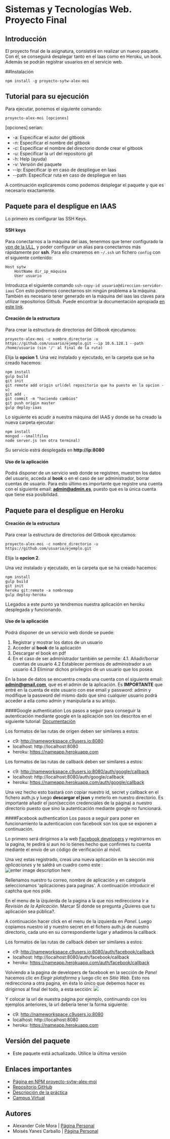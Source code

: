 # Sistemas y Tecnologías Web. Proyecto Final

## Introducción

El proyecto final de la asignatura, consistirá en realizar un nuevo paquete. Con él, se conseguirá desplegar tanto en el Iaas como en Heroku, un book. Además
se podrán registrar usuarios en el servicio web.

##Instalación

```shell
npm install -g proyecto-sytw-alex-moi 
```

## Tutorial para su ejecución

Para ejecutar, ponemos el siguiente comando:

`proyecto-alex-moi [opciones]`

[opciones] serían:
*    -a: Especificar el autor del gitbook
*    -n: Especificar el nombre del gitbook
*    -c: Especificar el nombre del directorio donde crear el gitbook
*    -u: Especificar la url del repositorio git
*    -h: Help (ayuda)
*    -v: Versión del paquete
*    --ip: Especificar ip en caso de despliegue en Iaas
*    --path: Especificar ruta en caso de despliegue en Iaas

A continuación explicaremos como podemos desplegar el paquete y que es necesario exactamente.

## Paquete para el despligue en IAAS

Lo primero es configurar las SSH Keys.

#### SSH  keys
Para conectarnos a la máquina del iaas, tenenmos que tener configurado la [vpn de la ULL](http://www.ull.es/stic/tag/vpn/), y poder configurar un alias para conectarnos más rápidamente por **ssh**.
Para ello crearemos en `~/.ssh` un fichero `config` con el siguiente contenido:

```
Host sytw
	HostName dir_ip_máquina
	User usuario
```

Introduzca el siguiente comando `ssh-copy-id usuario@direccion-servidor-iaas`
Con esto podremos conectarnos sin ningún problema a la máquina.
También es necesario tener generado en la máquina del iaas las claves para utilizar repositorios Github. Puede encontrar la documentación apropiada [en este link](https://help.github.com/articles/generating-an-ssh-key/).

#### Creación de la estructura

Para crear la estructura de directorios del Gitbook ejecutamos:
```shell
proyecto-alex-moi -c nombre_directorio -u https://github.com/usuario/ejemplo.git --ip 10.6.128.1 --path /home/usuario (sin '/' al final de la ruta)
```
Elija la **opcion 1**.
Una vez instalado y ejecutado, en la carpeta que se ha creado hacemos:

```shell
npm install
gulp build
git init
git remote add origin url(del repositorio que ha puesto en la opcion -u)
git add .
git commit -m "haciendo cambios"
git push origin master
gulp deploy-iaas
```

Lo siguiente es acudir a nuestra máquina del IAAS y donde se ha creado la nueva carpeta ejecutar:

```shell
npm install
mongod --smallfiles
node server.js (en otra terminal)
```

Su servicio estrá desplegada en **http://ip:8080**

#### Uso de la aplicación

Podrá disponer de un servicio web donde se registren, muestren los datos del usuario, acceda al **book** o en el caso de ser administrador, borrar cuentas de usuario.
Para esto último es importante que registre una cuenta con el siguiente email: **admin@admin.es**, puesto que es la única cuenta que tiene esa posibilidad. 




## Paquete para el despligue en Heroku

#### Creación de la estructura

Para crear la estructura de directorios del Gitbook ejecutamos:
```shell
proyecto-alex-moi -c nombre_directorio -u https://github.com/usuario/ejemplo.git
```
Elija la **opcion 2**.

Una vez instalado y ejecutado, en la carpeta que se ha creado hacemos:

```shell
npm install
gulp build
git init 
heroku git:remote -a nombreapp 
gulp deploy-heroku
```
LLegados a este punto ya tendremos nuestra aplicación en heroku desplegada y funcionando.

#### Uso de la aplicación

Podrá disponer de un servicio web donde se puede:
 1. Registrar y mostrar los datos de un usuario
 2. Acceder al **book** de la aplicación 
 3. Descargar el book en pdf 
 4. En el caso de ser administrador también se permite:
   4.1. Añadir/borrar cuentas de usuario
   4.2 Establecer permisos de administrador a un usuario 
   4.3 Eliminar dichos privilegios de un usuario que los posea.

En la base de datos se encuentra creada una cuenta con el siguiente email: **admin@gmail.com**, que es el admin de la aplicación. Es **IMPORTANTE** que entré en la cuenta de este usuario con ese email y password: admin y modifique la password del mismo dado que sino cualquier usuario podrá acceder a ella como admin y manipularla a su antojo.

 
####Google authentication
Los pasos a seguir para conseguir la autenticación mediante google en la aplicación son los descritos en el siguiente tutorial:  [Documentación](https://developers.google.com/identity/sign-in/web/devconsole-project) 

Los formatos de las rutas de origen deben ser similares a estos:

 - c9:         http://nameworkspace.c9users.io:8080
 - localhost:  http://localhost:8080
 - heroku:     https://nameapp.herokuapp.com

Los formatos de las rutas de callback deben ser similares a estos:

 - c9:         http://nameworkspace.c9users.io:8080/auth/google/callback
 - localhost:  http://localhost:8080/auth/google/callback
 - heroku:     https://nameapp.herokuapp.com/auth/google/callback
        
Una vez hecho esto bastará con copiar nuestro id, secret y callback en el fichero auth.js y luego **descargar el json** y meterlo en nuestro directorio. Es importante añadir el json(sección credenciales de la página) a nuestro directorio puesto que sino la autenticación mediante google no funcionará.


####Facebook authentication
Los pasos a seguir para poner en funcionamiento la autenticacion con facebook son los que se exponen a continuación.

Lo primero será dirigirnos a la web [Facebook developers](https://developers.facebook.com/) y registrarnos en la pagina, te pedirá si aun no lo tienes hecho que confirmes tu cuenta mediante el envío de un código de verificación al móvil. 

Una vez estas registrado, creas una nueva aplicación en la sección *mis aplicaciones* y te saldrá un cuadro como este : 
![enter image description here](https://i.gyazo.com/9a06944da5dd01f90eaef829892c0165.png)

    
Rellenamos nuestro tu correo, nombre de aplicación y en categoría seleccionamos 'aplicaciones para paginas'. A continuación introducir el captcha que nos pide.
    
En el menu de la izquierda de la pagina a la que nos redirecciona ir a *Revisión de la Aplicación*. Marcar SI donde se pregunta ¿Quieres que tu aplicación sea pública?.
    
A continuación hacer click en el menu de la izquierda en *Panel*. Luego copiamos nuestro id y nuestro secret en el fichero auth.js de nuestro directorio, cada uno en su correspondiente lugar y añadimos la callback

Los formatos de las rutas de callback deben ser similares a estos:

 -  c9:         http://nameworkspace.c9users.io:8080/auth/facebook/callback
 - localhost:  http://localhost:8080/auth/facebook/callback
 - heroku:     https://nameapp.herokuapp.com/auth/facebook/callback
        
        
Volviendo a la pagina de developers de facebook en la sección de *Panel* hacemos clic en *Elegir plataforma* y luego clic en *Sitio Web*. Esto nos redirecciona a otra pagina, en ésta lo único que debemos hacer es dirigirnos al final del todo, a esta sección: 
![](https://i.gyazo.com/7983d6b7dfd016eb7e8dae061f5d6a5d.png) 

Y colocar la url de nuestra página por ejemplo, continuando con los ejemplos anteriores, la url debería tener la forma siguiente:

 -  c9:         http://nameworkspace.c9users.io:8080
 - localhost:  http://localhost:8080
 - heroku:     https://nameapp.herokuapp.com



## Versión del paquete
* Este paquete está actualizado. Utilice la última versión


## Enlaces importantes
*  [Página en NPM proyecto-sytw-alex-moi](https://www.npmjs.com/package/proyecto-sytw-alex-moi)
*  [Repositorio GitHub](https://github.com/ULL-ESIT-SYTW-1617/proyecto-sytw-16-17-alex-moi.git)
*  [Descripción de la práctica](https://casianorodriguezleon.gitbooks.io/ull-esit-1617/content/proyectos/sytw/)
*  [Campus Virtual](https://campusvirtual.ull.es/1617/course/view.php?id=1175)

## Autores

* Alexander Cole Mora | [Página Personal](http://alu0100767421.github.io/)
* Moisés Yanes Carballo | [Página Personal](http://alu0100782851.github.io/)